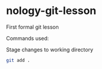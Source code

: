 # nology-git-lesson

First formal git lesson


Commands used:

Stage changes to working directory

```bash
git add .
```